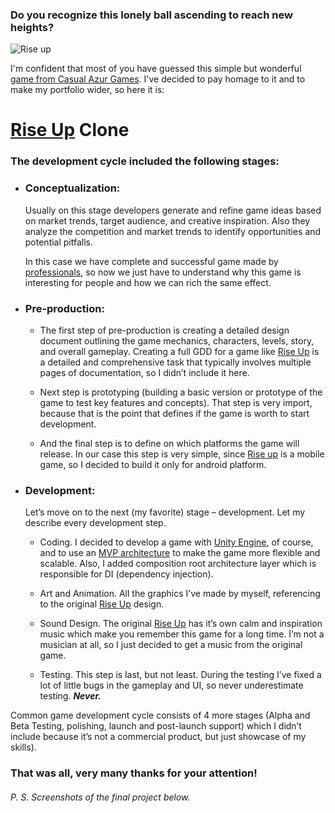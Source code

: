 ### Do you recognize this lonely ball ascending to reach new heights?

![Rise up](https://play-lh.googleusercontent.com/_jkLVQ7DHlo6PJv1zvfOdWuavpnuVoCAb4OvPh81l1D9SVRDd1G-Vw3BAyFza-tr_jKF=w240-h480-rw)  

I'm confident that most of you have guessed this simple but wonderful [game from Casual Azur Games]( https://play.google.com/store/apps/details?id=com.riseup.game). I've decided to pay homage to it and to make my portfolio wider, so here it is: 

# [Rise Up](https://play.google.com/store/apps/details?id=com.riseup.game) Clone 

### The development cycle included the following stages:
- ### Conceptualization:
  Usually on this stage developers generate and refine game ideas based on market trends, target audience, and creative inspiration.
  Also they analyze the competition and market trends to identify opportunities and potential pitfalls.  

  In this case we have complete and successful game made by [professionals](https://azurgames.com/),
  so now we just have to understand why this game is interesting for people and how we can rich the same effect. 

- ### Pre-production:
    - The first step of pre-production is creating a detailed design document outlining the game mechanics, characters, levels, story, and overall gameplay.
      Creating a full GDD for a game like [Rise Up](https://play.google.com/store/apps/details?id=com.riseup.game) is a detailed and comprehensive task
      that typically involves multiple pages of documentation, so I didn’t include it here.
      
    -	Next step is prototyping (building a basic version or prototype of the game to test key features and concepts).
      That step is very import, because that is the point that defines if the game is worth to start development.
     	
    -	And the final step is to define on which platforms the game will release.
      In our case this step is very simple, since [Rise up](https://play.google.com/store/apps/details?id=com.riseup.game) is a mobile game, so I decided to build it only for android platform.

-	### Development:
    Let’s move on to the next (my favorite) stage – development. Let my describe every development step.
 	
    -	Coding. I decided to develop a game with [Unity Engine](https://unity.com/), of course, and to use an [MVP architecture](https://unity.com/how-to/build-modular-codebase-mvc-and-mvp-programming-patterns#mvp-and-unity)
      to make the game more flexible and scalable. Also, I added composition root architecture layer which is responsible for DI (dependency injection).  
     	
    -	Art and Animation. All the graphics I’ve made by myself, referencing to the original [Rise Up]( https://play.google.com/store/apps/details?id=com.riseup.game) design.
      
    -	Sound Design. The original [Rise Up]( https://play.google.com/store/apps/details?id=com.riseup.game) has it’s own calm and inspiration music which make you remember this game for a long time.
      I’m not a musician at all, so I just decided to get a music from the original game.
     	
    -	Testing. This step is last, but not least. During the testing I’ve fixed a lot of little bugs in the gameplay and UI, so never underestimate testing. ***Never.***

Common game development cycle consists of 4 more stages (Alpha and Beta Testing, polishing, launch and post-launch support) which I didn’t include because it’s not a commercial product, but just showcase of my skills).

### That was all, very many thanks for your attention!

###### P. S. Screenshots of the final project below.

